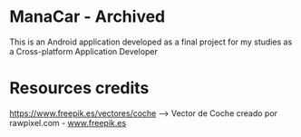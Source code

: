 # ManaCar - Archived
This is an Android application developed as a final project for my studies as a Cross-platform Application Developer

# Resources credits
https://www.freepik.es/vectores/coche --> Vector de Coche creado por rawpixel.com - www.freepik.es
